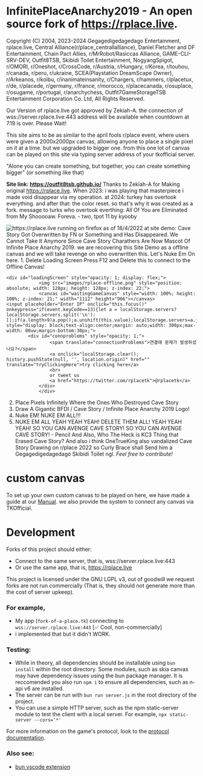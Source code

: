 # InfinitePlaceAnarchy2019 - An open source fork of https://rplace.live.
Copyright (C) 2004, 2023-2024 Gegagedigedagedago Entertainment, rplace.live, Central Alliance(r/place_centrallalliance), Daniel Fletcher and DF Entertainment, Chain Pact Allies, r/MrRobot/Rasiccas Alliance, GAME-CLI-SRV-DEV, Outfit8TSB, Skibidi Toilet Entertainment, NogyangSpigot, r/OMORI, r/Oneshot, r/CrossCode, r/Austria, r/Hungary, r/Korea, r/touhou, r/canada, r/peru, r/ukraine, SCEA(Playstation DreamScape Owner), r/Arkeanos, r/koibu, r/inanimateinsanity, r/Chargers, r/hammers, r/placetux, r/de, r/placede, r/germany, r/france, r/morocco, r/placecanada, r/osuplace, r/osugame, r/portugal, r/anarchychess, Outfit7GameStorageTSB Entertainment Corporation Co. Ltd, All Rights Reserved.

Our Version of rplace.live got approved by Zekiah-A.
the connection of wss://server.rplace.live:443 address will be available when countdown at 7.19 is over.
Please Wait!

This site aims to be as similar to the april fools r/place event, where users were given a 2000x2000px canvas, allowing anyone to place a single pixel on it at a time. but we upgraded to bigger one. from this one lot of canvas can be played on this site via typing server address of your tkofficial server.

"Alone you can create something, but together, you can create something bigger" (or something like that)

**Site link: https://outfit8tsb.github.io/**
Thanks to Zekiah-A for Making original https://rplace.live.
When 2023: i was playing that masterpiece i made void disappear via my operation.
at 2024: turkey has overtook everything.
and after that: the color reset.
so that's why it was created as a fork.
message to turks who overtook everthing:
All Of You are Eliminated from My Shooooaw. Foreva. - two, tpot 11 by kyooby
 
![https://rplace.live running on firefox as of 18/4/2022](site_demo.png)
at site demo: Cave Story Got Overwritten by FN or Something and Has Disappeared.
We Cannot Take It Anymore Since Cave Story Charathers Are Now Mascot Of Infinite Place Anarchy 2019.
we are recovering this Site Demo as a offline canvas
and we will take revenge on who overwritten this.
Let's Nuke Em On here.
1.
Delete Loading Screen
Press F12
and Delete this to connect to the Offline Canvas! 
```
<div id="loadingScreen" style="opacity: 1; display: flex;">
            <img src="images/rplace-offline.png" style="position: absolute; width: 128px; height: 128px; z-index: 22;">
            <canvas id="waitingGameCanvas" style="width: 100%; height: 100%; z-index: 21;" width="1112" height="966"></canvas>
<input placeholder="Enter IP" onclick="this.focus()" onkeypress="if(event.keyCode==13){let a = localStorage.servers?localStorage.servers.split('\n'):[];if(a.length>9)a.pop();a.unshift(this.value);localStorage.servers=a.join('\n');wsinit(this.value)}" style="display: block;text-align:center;margin: auto;width: 300px;max-width: 80vw;margin-bottom:30px;">
	    <div id="connproblems" style="opacity: 1;">
                <span translate="connectionProblems">연결에 문제가 발생하셨나요?</span>
                <a onclick="localStorage.clear(); history.pushState(null, '', location.origin)" href="" translate="tryClickingHere">try clicking here</a>
                <br>
                or tweet us
                <a href="https://twitter.com/rplacetk">@rplacetk</a>
            </div>
            </div>
```
2. Place Pixels Infinitely Where the Ones Who Destroyed Cave Story
3. Draw A Gigantic BFDI / Cave Story / Infinite Place Anarchy 2019 Logo!
4. Nuke EM! NUKE EM ALL!!!
5. NUKE EM ALL YEAH YEAH YEAH! DELETE THEM ALL! YEAH YEAH YEAH! SO YOU CAN AVENGE CAVE STORY! SO YOU CAN AVENGE CAVE STORY! - Pencil
And Also, Who The Heck is KC3 Thing that Erased Cave Story? And also i think OneTrueKing also vandalized Cave Story Drawing on r/place 2022 so Curly Brace shall Send him a Gegagedigedagedago Skibidi Toilet ngl.
*Feel free to contribute!*

# custom canvas
To set up your own custom canvas to be played on here, 
we have made a guide at our [Manual](MANUAL.md).
we also provide the system to connect any canvas via TKOfficial.


# Development

Forks of this project should either:
- Connect to the same server, that is, wss://server.rplace.live:443
- Or use the same app, that is, https://rplace.live

This project is licensed under the GNU LGPL v3, out of goodwill we request forks are
not run commercially (That is, they should not generate more than the cost of server upkeep).

### For example,

- My app (`fork-of-a-place.tk`) connecting to `wss://server.rplace.live:443` [✅ Cool, non-commercially]
- i implemented that but it didn't WORK.

### Testing:
 - While in theory, all dependencies should be installable using `bun install` within the root directory. Some
 modules, such as skia canvas may have dependency issues using the bun package manager. It is reccomended you
 also run `npm i` to ensure all dependencies, such as n-api v6 are installed.
 - The server can be run with `bun run server.js` in the root directory of the project.
 - You can use a simple HTTP server, such as the npm static-server module to test the client with a local server. For example, `npx static-server --cors='*'`
 
For more information on the game's protocol, look to the [protocol documentation](PROTOCOL.md).

### Also see:
 - [bun vscode extension](https://marketplace.visualstudio.com/items?itemName=oven.bun-vscode)
